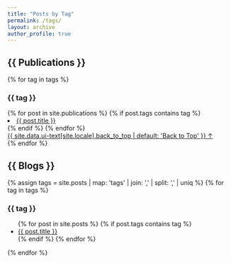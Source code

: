 ```yaml
---
title: "Posts by Tag"
permalink: /tags/
layout: archive
author_profile: true
---
```


<h2>{{ Publications }}</h2>

<!-- {% assign tags =  site.publications | map: 'tags' | join: ','  | split: ',' | uniq %}
{% for tag in tags %}
  <h3>{{ tag }}</h3>
  <ul>
  {% for post in site.publications %}
    {% if post.tags contains tag %}
    <li><a href="{{ site.baseurl }}{{ post.url }}">{{ post.title }}</a></li>
    {% endif %}
  {% endfor %}
  </ul>
{% endfor %} -->

{% for tag in tags %}
<section id="{{ tag | slugify | downcase }}" class="taxonomy__section">
    <h3 class="archive__subtitle">{{ tag }}</h3>
    <div class="entries-{{ entries_layout }}">
        {% for post in site.publications %}
        {% if post.tags contains tag %}
            <li><a href="{{ site.baseurl }}{{ post.url }}">{{ post.title }}</a></li>
        {% endif %}
        {% endfor %}
    </div>
    <a href="#page-title" class="back-to-top">{{ site.data.ui-text[site.locale].back_to_top | default: 'Back to Top' }}
        &uarr;</a>
</section>
{% endfor %}

<h2>{{ Blogs }}</h2>

{% assign tags =  site.posts | map: 'tags' | join: ','  | split: ',' | uniq %}
{% for tag in tags %}
  <h3>{{ tag }}</h3>
  <ul>
  {% for post in site.posts %}
    {% if post.tags contains tag %}
    <li><a href="{{ site.baseurl }}{{ post.url }}">{{ post.title }}</a></li>
    {% endif %}
  {% endfor %}
  </ul>
{% endfor %}
